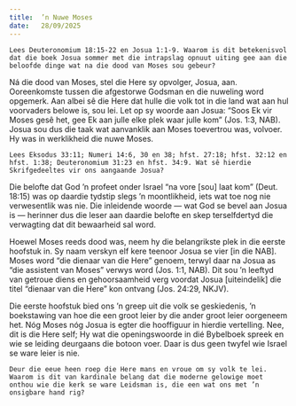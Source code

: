 ```yaml
---
title:  ’n Nuwe Moses
date:   28/09/2025
---
```


`Lees Deuteronomium 18:15-22 en Josua 1:1-9. Waarom is dit betekenisvol dat die boek Josua sommer met die intrapslag opnuut uiting gee aan die beloofde dinge wat na die dood van Moses sou gebeur?`

Ná die dood van Moses, stel die Here sy opvolger, Josua, aan. Ooreenkomste tussen die afgestorwe Godsman en die nuweling word opgemerk. Aan albei sê die Here dat hulle die volk tot in die land wat aan hul voorvaders belowe is, sou lei. Let op sy woorde aan Josua: “Soos Ek vir Moses gesê het, gee Ek aan julle elke plek waar julle kom” (Jos. 1:3, NAB). Josua sou dus die taak wat aanvanklik aan Moses toevertrou was, volvoer. Hy was in werklikheid die nuwe Moses.

`Lees Eksodus 33:11; Numeri 14:6, 30 en 38; hfst. 27:18; hfst. 32:12 en hfst. 1:38; Deuteronomium 31:23 en hfst. 34:9. Wat sê hierdie Skrifgedeeltes vir ons aangaande Josua?`

Die belofte dat God ’n profeet onder Israel “na vore [sou] laat kom” (Deut. 18:15) was op daardie tydstip slegs ’n moontlikheid, iets wat toe nog nie verwesentlik was nie. Die inleidende woorde — wat God se bevel aan Josua is — herinner dus die leser aan daardie belofte en skep terselfdertyd die verwagting dat dit bewaarheid sal word.

Hoewel Moses reeds dood was, neem hy die belangrikste plek in die eerste hoofstuk in. Sy naam verskyn elf kere teenoor Josua se vier [in die NAB]. Moses word “die dienaar van die Here” genoem, terwyl daar na Josua as “die assistent van Moses” verwys word (Jos. 1:1, NAB). Dit sou ’n leeftyd van getroue diens en gehoorsaamheid verg voordat Josua [uiteindelik] die titel “dienaar van die Here” kon ontvang (Jos. 24:29, NKJV).

Die eerste hoofstuk bied ons ’n greep uit die volk se geskiedenis, ’n boekstawing van hoe die een groot leier by die ander groot leier oorgeneem het. Nóg Moses nóg Josua is egter die hooffiguur in hierdie vertelling. Nee, dit is die Here self; Hy wat die openingswoorde in dié Bybelboek spreek en wie se leiding deurgaans die botoon voer. Daar is dus geen twyfel wie Israel se ware leier is nie.

`Deur die eeue heen roep die Here mans en vroue om sy volk te lei. Waarom is dit van kardinale belang dat die moderne gelowige moet onthou wie die kerk se ware Leidsman is, die een wat ons met ’n onsigbare hand rig?`